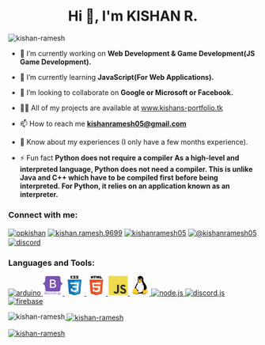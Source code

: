 <h1 align="center">Hi 👋, I'm KISHAN R.</h1>
<p align="left"> <img src="https://komarev.com/ghpvc/?username=kishan-ramesh&label=Profile%20views&color=0e75b6&style=flat" alt="kishan-ramesh" /> </p>

- 🔭 I’m currently working on **Web Development & Game Development(JS Game Development).**

- 🌱 I’m currently learning **JavaScript(For Web Applications).**

- 👯 I’m looking to collaborate on **Google or Microsoft or Facebook.**

- 👨‍💻 All of my projects are available at www.kishans-portfolio.tk

- 📫 How to reach me **kishanramesh05@gmail.com**

- 📄 Know about my experiences (I only have a few months experience).

- ⚡ Fun fact **Python does not require a compiler As a high-level and interpreted language, Python does not need a compiler. This is unlike Java and C++ which have to be compiled first before being interpreted. For Python, it relies on an application known as an interpreter.**
<!DOCTYPE html>
<html>
<h3 align="left">Connect with me:</h3>
<p align="left">
<a href="https://codepen.io/opkishan" target="blank"><img align="center" src="https://raw.githubusercontent.com/rahuldkjain/github-profile-readme-generator/master/src/images/icons/Social/codepen.svg" alt="opkishan" height="30" width="40" /></a>
<a href="https://fb.com/kishan.ramesh.9699" target="blank"><img align="center" src="https://raw.githubusercontent.com/rahuldkjain/github-profile-readme-generator/master/src/images/icons/Social/facebook.svg" alt="kishan.ramesh.9699" height="30" width="40" /></a>
<a href="https://www.hackerrank.com/kishanramesh05" target="blank"><img align="center" src="https://raw.githubusercontent.com/rahuldkjain/github-profile-readme-generator/master/src/images/icons/Social/hackerrank.svg" alt="kishanramesh05" height="30" width="40" /></a>
<a href="https://www.hackerearth.com/@kishanramesh05" target="blank"><img align="center" src="https://raw.githubusercontent.com/rahuldkjain/github-profile-readme-generator/master/src/images/icons/Social/hackerearth.svg" alt="@kishanramesh05" height="30" width="40" /></a>
<a href="https://discord.gg/RcEfUkfGvW" target="blank"><img align="center" src="https://clipartcraft.com/images/discord-logo-transparent-2.png" alt="discord" height="30" width="40" /></a></p>

<h3 align="left">Languages and Tools:</h3>
<p align="left"> <a href="https://www.arduino.cc/" target="_blank"> <img src="https://cdn.worldvectorlogo.com/logos/arduino-1.svg" alt="arduino" width="40" height="40"/> </a> <a href="https://getbootstrap.com" target="_blank"> <img src="https://raw.githubusercontent.com/devicons/devicon/master/icons/bootstrap/bootstrap-plain-wordmark.svg" alt="bootstrap" width="40" height="40"/> </a> <a href="https://www.w3schools.com/css/" target="_blank"> <img src="https://raw.githubusercontent.com/devicons/devicon/master/icons/css3/css3-original-wordmark.svg" alt="css3" width="40" height="40"/> </a> <a href="https://www.w3.org/html/" target="_blank"> <img src="https://raw.githubusercontent.com/devicons/devicon/master/icons/html5/html5-original-wordmark.svg" alt="html5" width="40" height="40"/> </a> <a href="https://developer.mozilla.org/en-US/docs/Web/JavaScript" target="_blank"> <img src="https://raw.githubusercontent.com/devicons/devicon/master/icons/javascript/javascript-original.svg" alt="javascript" width="40" height="40"/> </a> <a href="https://www.linux.org/" target="_blank"> <img src="https://raw.githubusercontent.com/devicons/devicon/master/icons/linux/linux-original.svg" alt="linux" width="40" height="40"/> </a> 
<a href="https://nodejs.org/en/" target="_blank"> <img src="https://assets-global.website-files.com/5d9bc5d562ffc2869b470941/5e20cb3c0b667ba8c8e07571_icon-node--tech.png" alt="node.js" width="40" height="40"/> </a> 
<a href="https://discord.js.org/#/" target="_blank"> <img src="https://clipartcraft.com/images/discord-logo-transparent-2.png" alt="discord.js" width="40" height="40"/> </a> 
<a href="https://firebase.google.com/" target="_blank" rel="noreferrer"> <img src="https://www.vectorlogo.zone/logos/firebase/firebase-icon.svg" alt="firebase" width="40" height="40"/>
</p>

<p><img align="left" src="https://github-readme-stats.vercel.app/api/top-langs?username=kishan-ramesh&show_icons=true&locale=en&layout=compact" alt="kishan-ramesh" /></p>

<p>&nbsp;<img align="center" src="https://github-readme-stats.vercel.app/api?username=kishan-ramesh&show_icons=true&locale=en" alt="kishan-ramesh" /></p>

<p><img align="center" src="https://github-readme-streak-stats.herokuapp.com/?user=kishan-ramesh&" alt="kishan-ramesh" /></p>

</html>
